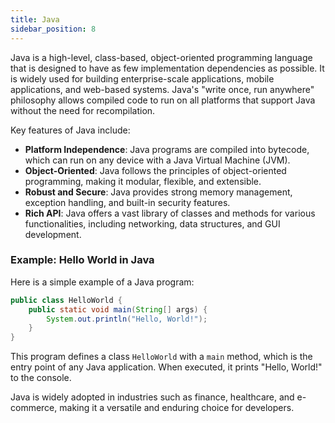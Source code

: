 ```yaml
---
title: Java 
sidebar_position: 8
---
```

Java is a high-level, class-based, object-oriented programming language that is designed to have as few implementation dependencies as possible. It is widely used for building enterprise-scale applications, mobile applications, and web-based systems. Java's "write once, run anywhere" philosophy allows compiled code to run on all platforms that support Java without the need for recompilation.

Key features of Java include:
- **Platform Independence**: Java programs are compiled into bytecode, which can run on any device with a Java Virtual Machine (JVM).
- **Object-Oriented**: Java follows the principles of object-oriented programming, making it modular, flexible, and extensible.
- **Robust and Secure**: Java provides strong memory management, exception handling, and built-in security features.
- **Rich API**: Java offers a vast library of classes and methods for various functionalities, including networking, data structures, and GUI development.

### Example: Hello World in Java

Here is a simple example of a Java program:

```java
public class HelloWorld {
    public static void main(String[] args) {
        System.out.println("Hello, World!");
    }
}
```

This program defines a class `HelloWorld` with a `main` method, which is the entry point of any Java application. When executed, it prints "Hello, World!" to the console.

Java is widely adopted in industries such as finance, healthcare, and e-commerce, making it a versatile and enduring choice for developers.
